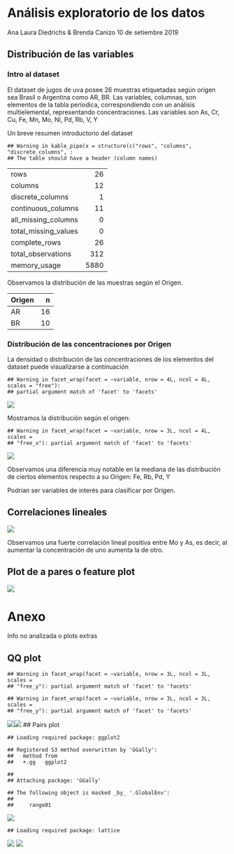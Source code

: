 Análisis exploratorio de los datos
================
Ana Laura Diedrichs & Brenda Canizo
10 de setiembre 2019

## Distribución de las variables

### Intro al dataset

El dataset de jugos de uva posee 26 muestras etiquetadas según origen
sea Brasil o Argentina como AR, BR. Las variables, columnas, son
elementos de la tabla períodica, correspondiendo con un análisis
multielemental, representando concentraciones. Las variables son As, Cr,
Cu, Fe, Mn, Mo, Ni, Pd, Rb, V, Y

Un breve resumen introductorio del
    dataset

    ## Warning in kable_pipe(x = structure(c("rows", "columns", "discrete_columns", :
    ## The table should have a header (column names)

|                        |      |
| :--------------------- | ---: |
| rows                   |   26 |
| columns                |   12 |
| discrete\_columns      |    1 |
| continuous\_columns    |   11 |
| all\_missing\_columns  |    0 |
| total\_missing\_values |    0 |
| complete\_rows         |   26 |
| total\_observations    |  312 |
| memory\_usage          | 5880 |

Observamos la distribución de las muestras según el Origen.

| Origen |  n |
| :----- | -: |
| AR     | 16 |
| BR     | 10 |

### Distribución de las concentraciones por Origen

La densidad o distribución de las concentraciones de los elementos del
dataset puede visualizarse a
    continuación

    ## Warning in facet_wrap(facet = ~variable, nrow = 4L, ncol = 4L, scales = "free"):
    ## partial argument match of 'facet' to 'facets'

![](01-EDA_files/figure-gfm/unnamed-chunk-5-1.png)<!-- -->

Mostramos la distribución según el
    origen:

    ## Warning in facet_wrap(facet = ~variable, nrow = 3L, ncol = 4L, scales =
    ## "free_x"): partial argument match of 'facet' to 'facets'

![](01-EDA_files/figure-gfm/unnamed-chunk-6-1.png)<!-- -->

Observamos una diferencia muy notable en la mediana de las distribución
de ciertos elementos respecto a su Origen: Fe, Rb, Pd, Y

Podrían ser variables de interés para clasificar por Origen.

## Correlaciones lineales

![](01-EDA_files/figure-gfm/unnamed-chunk-7-1.png)<!-- -->

Observamos una fuerte correlación lineal positiva entre Mo y As, es
decir, al aumentar la concentración de uno aumenta la de otro.

## Plot de a pares o feature plot

![](01-EDA_files/figure-gfm/unnamed-chunk-9-1.png)<!-- -->

# Anexo

Info no analizada o plots
    extras

## QQ plot

    ## Warning in facet_wrap(facet = ~variable, nrow = 3L, ncol = 3L, scales =
    ## "free_y"): partial argument match of 'facet' to 'facets'
    
    ## Warning in facet_wrap(facet = ~variable, nrow = 3L, ncol = 3L, scales =
    ## "free_y"): partial argument match of 'facet' to 'facets'

![](01-EDA_files/figure-gfm/unnamed-chunk-10-1.png)<!-- -->![](01-EDA_files/figure-gfm/unnamed-chunk-10-2.png)<!-- -->
\#\# Pairs plot

    ## Loading required package: ggplot2

    ## Registered S3 method overwritten by 'GGally':
    ##   method from   
    ##   +.gg   ggplot2

    ## 
    ## Attaching package: 'GGally'

    ## The following object is masked _by_ '.GlobalEnv':
    ## 
    ##     range01

![](01-EDA_files/figure-gfm/unnamed-chunk-11-1.png)<!-- -->

    ## Loading required package: lattice

![](01-EDA_files/figure-gfm/unnamed-chunk-12-1.png)<!-- -->
![](01-EDA_files/figure-gfm/unnamed-chunk-13-1.png)<!-- -->
